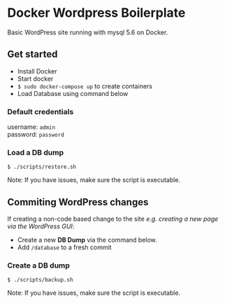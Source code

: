 # Docker Wordpress Boilerplate
Basic WordPress site running with mysql 5.6 on Docker.

## Get started
* Install Docker
* Start docker
* `$ sudo docker-compose up` to create containers
* Load Database using command below

### Default credentials
username: `admin` </br>
password: `password`

### Load a DB dump
`$ ./scripts/restore.sh`

Note: If you have issues, make sure the script is executable.

## Commiting WordPress changes
If creating a non-code based change to the site *e.g. creating a new page via the WordPress GUI*:
* Create a new **DB Dump** via the command below.
* Add `/database` to a fresh commit

### Create a DB dump
`$ ./scripts/backup.sh`

Note: If you have issues, make sure the script is executable.
